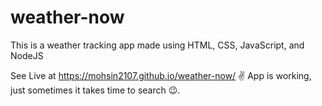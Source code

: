 # weather-now
This is a weather tracking app made using HTML, CSS, JavaScript, and NodeJS

See Live at
https://mohsin2107.github.io/weather-now/
✌️ App is working, just sometimes it takes time to search 😉.
